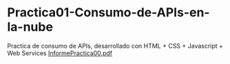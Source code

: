 # Practica01-Consumo-de-APIs-en-la-nube
Practica de consumo de APIs, desarrollado con HTML + CSS + Javascript + Web Services
[InformePractica00.pdf](https://github.com/wilsonconce/Practica01-Consumo-de-APIs-en-la-nube/files/6300292/InformePractica00.pdf)
